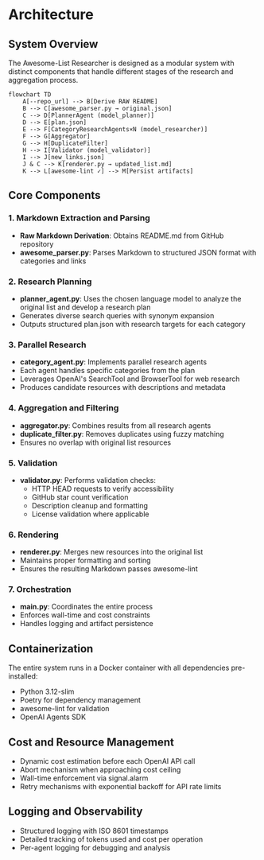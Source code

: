 # Architecture

## System Overview

The Awesome-List Researcher is designed as a modular system with distinct components that handle different stages of the research and aggregation process.

```
flowchart TD
    A[--repo_url] --> B[Derive RAW README]
    B --> C[awesome_parser.py → original.json]
    C --> D[PlannerAgent (model_planner)]
    D --> E[plan.json]
    E --> F[CategoryResearchAgents×N (model_researcher)]
    F --> G[Aggregator]
    G --> H[DuplicateFilter]
    H --> I[Validator (model_validator)]
    I --> J[new_links.json]
    J & C --> K[renderer.py → updated_list.md]
    K --> L[awesome-lint ✓] --> M[Persist artifacts]
```

## Core Components

### 1. Markdown Extraction and Parsing

- **Raw Markdown Derivation**: Obtains README.md from GitHub repository
- **awesome_parser.py**: Parses Markdown to structured JSON format with categories and links

### 2. Research Planning

- **planner_agent.py**: Uses the chosen language model to analyze the original list and develop a research plan
- Generates diverse search queries with synonym expansion
- Outputs structured plan.json with research targets for each category

### 3. Parallel Research

- **category_agent.py**: Implements parallel research agents
- Each agent handles specific categories from the plan
- Leverages OpenAI's SearchTool and BrowserTool for web research
- Produces candidate resources with descriptions and metadata

### 4. Aggregation and Filtering

- **aggregator.py**: Combines results from all research agents
- **duplicate_filter.py**: Removes duplicates using fuzzy matching
- Ensures no overlap with original list resources

### 5. Validation

- **validator.py**: Performs validation checks:
  - HTTP HEAD requests to verify accessibility
  - GitHub star count verification
  - Description cleanup and formatting
  - License validation where applicable

### 6. Rendering

- **renderer.py**: Merges new resources into the original list
- Maintains proper formatting and sorting
- Ensures the resulting Markdown passes awesome-lint

### 7. Orchestration

- **main.py**: Coordinates the entire process
- Enforces wall-time and cost constraints
- Handles logging and artifact persistence

## Containerization

The entire system runs in a Docker container with all dependencies pre-installed:

- Python 3.12-slim
- Poetry for dependency management
- awesome-lint for validation
- OpenAI Agents SDK

## Cost and Resource Management

- Dynamic cost estimation before each OpenAI API call
- Abort mechanism when approaching cost ceiling
- Wall-time enforcement via signal.alarm
- Retry mechanisms with exponential backoff for API rate limits

## Logging and Observability

- Structured logging with ISO 8601 timestamps
- Detailed tracking of tokens used and cost per operation
- Per-agent logging for debugging and analysis
